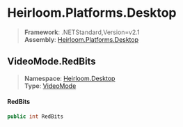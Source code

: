 # Heirloom.Platforms.Desktop

> **Framework**: .NETStandard,Version=v2.1  
> **Assembly**: [Heirloom.Platforms.Desktop][0]  

## VideoMode.RedBits

> **Namespace**: [Heirloom.Desktop][0]  
> **Type**: [VideoMode][1]  

#### RedBits

```cs
public int RedBits
```

[0]: ../../../Heirloom.Platforms.Desktop.md
[1]: ../VideoMode.md
